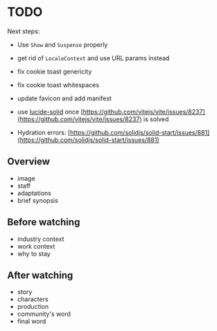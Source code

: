 # TODO

Next steps:

- Use `Show` and `Suspense` properly
- get rid of `LocaleContext` and use URL params instead
- fix cookie toast genericity
- fix cookie toast whitespaces
- update favicon and add manifest
- use [lucide-solid](https://github.com/lucide-icons/lucide/tree/main/packages/lucide-solid) once [https://github.com/vitejs/vite/issues/8237](https://github.com/vitejs/vite/issues/8237) is solved

- Hydration errors: [https://github.com/solidjs/solid-start/issues/881](https://github.com/solidjs/solid-start/issues/881)

## Overview

- image
- staff
- adaptations
- brief synopsis

## Before watching

- industry context
- work context
- why to stay

## After watching

- story
- characters
- production
- community's word
- final word

